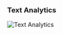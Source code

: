 ### Text Analytics

![Text Analytics](https://github.com/caiomsouza/Microsoft-Cognitive-Services/blob/master/textanalytics/img/text-analytics.PNG)

